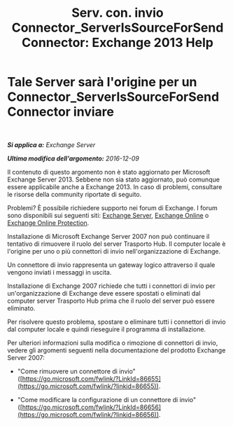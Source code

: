 ﻿---
title: 'Serv. con. invio Connector_ServerIsSourceForSendConnector: Exchange 2013 Help'
TOCTitle: Tale Server sarà l'origine per un Connector_ServerIsSourceForSendConnector inviare
ms:assetid: 151c0014-c90c-4c52-8e74-4b3f1bc7aaf1
ms:mtpsurl: https://technet.microsoft.com/it-it/library/ms.exch.setupreadiness.serverissourceforsendconnector(v=EXCHG.150)
ms:contentKeyID: 50480035
ms.date: 05/22/2018
mtps_version: v=EXCHG.150
ms.translationtype: MT
---

# Tale Server sarà l'origine per un Connector\_ServerIsSourceForSendConnector inviare

 

_**Si applica a:** Exchange Server_

_**Ultima modifica dell'argomento:** 2016-12-09_

Il contenuto di questo argomento non è stato aggiornato per Microsoft Exchange Server 2013. Sebbene non sia stato aggiornato, può comunque essere applicabile anche a Exchange 2013. In caso di problemi, consultare le risorse della community riportate di seguito.

Problemi? È possibile richiedere supporto nei forum di Exchange. I forum sono disponibili sui seguenti siti: [Exchange Server](https://go.microsoft.com/fwlink/p/?linkid=60612), [Exchange Online](https://go.microsoft.com/fwlink/p/?linkid=267542) o [Exchange Online Protection](https://go.microsoft.com/fwlink/p/?linkid=285351).

Installazione di Microsoft Exchange Server 2007 non può continuare il tentativo di rimuovere il ruolo del server Trasporto Hub. Il computer locale è l'origine per uno o più connettori di invio nell'organizzazione di Exchange.

Un connettore di invio rappresenta un gateway logico attraverso il quale vengono inviati i messaggi in uscita.

Installazione di Exchange 2007 richiede che tutti i connettori di invio per un'organizzazione di Exchange deve essere spostati o eliminati dal computer server Trasporto Hub prima che il ruolo del server può essere eliminato.

Per risolvere questo problema, spostare o eliminare tutti i connettori di invio dal computer locale e quindi rieseguire il programma di installazione.

Per ulteriori informazioni sulla modifica o rimozione di connettori di invio, vedere gli argomenti seguenti nella documentazione del prodotto Exchange Server 2007:

  - "Come rimuovere un connettore di invio" ([https://go.microsoft.com/fwlink/?LinkId=86655](https://go.microsoft.com/fwlink/?linkid=86655)).

  - "Come modificare la configurazione di un connettore di invio" ([https://go.microsoft.com/fwlink/?LinkId=86656](https://go.microsoft.com/fwlink/?linkid=86656)).

